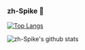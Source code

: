 ### zh-Spike 👋

[![Top Langs](https://github-readme-stats.vercel.app/api/top-langs/?username=zh-Spike&hide=html&layout=compact&theme=onedark)](https://github.com/zh-Spike/github-readme-stats)

![zh-Spike's github stats](https://github-readme-stats.vercel.app/api?username=zh-Spike&show_icons=true&theme=onedark)


